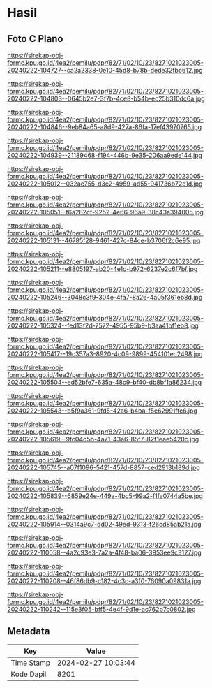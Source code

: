 # Hasil

## Foto C Plano

https://sirekap-obj-formc.kpu.go.id/4ea2/pemilu/pdpr/82/71/02/10/23/8271021023005-20240222-104727--ca2a2338-0e10-45d8-b78b-dede32fbc612.jpg

https://sirekap-obj-formc.kpu.go.id/4ea2/pemilu/pdpr/82/71/02/10/23/8271021023005-20240222-104803--0645b2e7-3f7b-4ce8-b54b-ec25b310dc6a.jpg

https://sirekap-obj-formc.kpu.go.id/4ea2/pemilu/pdpr/82/71/02/10/23/8271021023005-20240222-104846--9eb84a65-a8d9-427a-86fa-17ef43970765.jpg

https://sirekap-obj-formc.kpu.go.id/4ea2/pemilu/pdpr/82/71/02/10/23/8271021023005-20240222-104939--21189468-f194-446b-9e35-206aa9ede144.jpg

https://sirekap-obj-formc.kpu.go.id/4ea2/pemilu/pdpr/82/71/02/10/23/8271021023005-20240222-105012--032ae755-d3c2-4959-ad55-941736b72e1d.jpg

https://sirekap-obj-formc.kpu.go.id/4ea2/pemilu/pdpr/82/71/02/10/23/8271021023005-20240222-105051--f6a282cf-9252-4e66-96a9-38c43a394005.jpg

https://sirekap-obj-formc.kpu.go.id/4ea2/pemilu/pdpr/82/71/02/10/23/8271021023005-20240222-105131--46785f28-9461-427c-84ce-b3706f2c6e95.jpg

https://sirekap-obj-formc.kpu.go.id/4ea2/pemilu/pdpr/82/71/02/10/23/8271021023005-20240222-105211--e8805197-ab20-4e1c-b972-6237e2c6f7bf.jpg

https://sirekap-obj-formc.kpu.go.id/4ea2/pemilu/pdpr/82/71/02/10/23/8271021023005-20240222-105246--3048c3f9-304e-4fa7-8a26-4a05f361eb8d.jpg

https://sirekap-obj-formc.kpu.go.id/4ea2/pemilu/pdpr/82/71/02/10/23/8271021023005-20240222-105324--fed13f2d-7572-4955-95b9-b3aa41bf1eb8.jpg

https://sirekap-obj-formc.kpu.go.id/4ea2/pemilu/pdpr/82/71/02/10/23/8271021023005-20240222-105417--19c357a3-8920-4c09-9899-454101ec2498.jpg

https://sirekap-obj-formc.kpu.go.id/4ea2/pemilu/pdpr/82/71/02/10/23/8271021023005-20240222-105504--ed52bfe7-635a-48c9-bf40-db8bf1a86234.jpg

https://sirekap-obj-formc.kpu.go.id/4ea2/pemilu/pdpr/82/71/02/10/23/8271021023005-20240222-105543--b5f9a361-9fd5-42a6-b4ba-f5e62991ffc6.jpg

https://sirekap-obj-formc.kpu.go.id/4ea2/pemilu/pdpr/82/71/02/10/23/8271021023005-20240222-105619--9fc04d5b-4a71-43a6-85f7-82f1eae5420c.jpg

https://sirekap-obj-formc.kpu.go.id/4ea2/pemilu/pdpr/82/71/02/10/23/8271021023005-20240222-105745--a07f1096-5421-457d-8857-ced2913b189d.jpg

https://sirekap-obj-formc.kpu.go.id/4ea2/pemilu/pdpr/82/71/02/10/23/8271021023005-20240222-105839--6859e24e-449a-4bc5-99a2-f1fa0744a5be.jpg

https://sirekap-obj-formc.kpu.go.id/4ea2/pemilu/pdpr/82/71/02/10/23/8271021023005-20240222-105914--0314a9c7-dd02-49ed-9313-f26cd85ab21a.jpg

https://sirekap-obj-formc.kpu.go.id/4ea2/pemilu/pdpr/82/71/02/10/23/8271021023005-20240222-110058--4a2c93e3-7a2a-4f48-ba06-3953ee9c3127.jpg

https://sirekap-obj-formc.kpu.go.id/4ea2/pemilu/pdpr/82/71/02/10/23/8271021023005-20240222-110208--46f86db9-c182-4c3c-a3f0-76090a09831a.jpg

https://sirekap-obj-formc.kpu.go.id/4ea2/pemilu/pdpr/82/71/02/10/23/8271021023005-20240222-110242--115e3f05-bff5-4e4f-9d1e-ac762b7c0802.jpg


## Metadata

| Key        | Value               |
| ---------- | ------------------- |
| Time Stamp | 2024-02-27 10:03:44 |
| Kode Dapil | 8201                |



